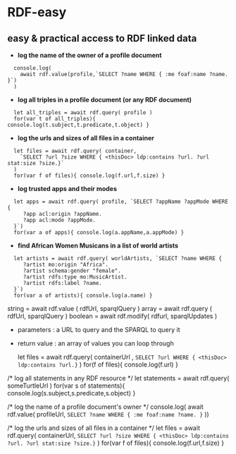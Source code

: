 # RDF-easy

## easy & practical access to RDF linked data

- **log the name of the owner of a profile document**
```
  console.log( 
    await rdf.value(profile,`SELECT ?name WHERE { :me foaf:name ?name. }`) 
  )
```
- **log all triples in a profile document (or any RDF document)**
```
  let all_triples = await rdf.query( profile )
  for(var t of all_triples){ console.log(t.subject,t.predicate,t.object) }
```
- **log the urls and sizes of all files in a container**
```
  let files = await rdf.query( container,
    `SELECT ?url ?size WHERE { <thisDoc> ldp:contains ?url. ?url stat:size ?size.}`
  )
  for(var f of files){ console.log(f.url,f.size) }
```
- **log trusted apps and their modes**
```
  let apps = await rdf.query( profile, `SELECT ?appName ?appMode WHERE { 
     ?app acl:origin ?appName. 
     ?app acl:mode ?appMode.
  }`)
  for(var a of apps){ console.log(a.appName,a.appMode) }
```
- **find African Women Musicans in a list of world artists**
```
  let artists = await rdf.query( worldArtists, `SELECT ?name WHERE { 
     ?artist mo:origin "Africa".
     ?artist schema:gender "female".
     ?artist rdfs:type mo:MusicArtist.
     ?artist rdfs:label ?name.
  }`)
  for(var a of artists){ console.log(a.name) }
```

  string  = await rdf.value ( rdfUrl, sparqlQuery   ) 
  array   = await rdf.query ( rdfUrl, sparqlQuery   ) 
  boolean = await rdf.modify( rdfurl, sparqlUpdates )       
  

  * parameters   : a URL to query and the SPARQL to query it
  * return value : an array of values you can loop through

    let files = await rdf.query( containerUrl ,
      `SELECT ?url WHERE { <thisDoc> ldp:contains ?url.}`
    )
    for(f of files){ console.log(f.url) }


  /* log all statements in any RDF resource
  */
  let statements = await rdf.query( someTurtleUrl )
  for(var s of statements){ console.log(s.subject,s.predicate,s.object) }

  /* log the name of a profile document's owner
  */
  console.log( await rdf.value( profileUrl,
    `SELECT ?name WHERE { :me foaf:name ?name. }`
  ))

  /* log the urls and sizes of all files in a container
  */
  let files = await rdf.query( containerUrl,
    `SELECT ?url ?size WHERE { <thisDoc> ldp:contains ?url. ?url stat:size ?size.}`
  )
  for(var f of files){ console.log(f.url,f.size) }
